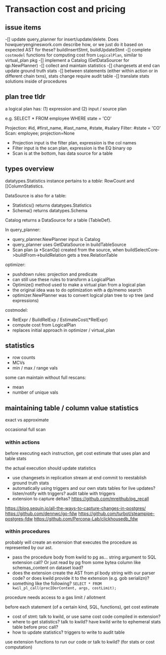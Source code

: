 # Transaction cost and pricing

## issue items

-[] update query_planner for insert/update/delete. Does howqueryengineswork.com describe how, or we just do it based on expected AST for these? buildInsertStmt, buildUpdateStmt
-[] complete `costmodel` functions for computing cost from `LogicalPlan`, similar to virtual_plan pkg
-[] implement a Catalog (GetDataSourcer for qp.NewPlanner)
-[] collect and maintain statistics
  -[] changesets at end can update ground truth stats
  -[] between statements (either within action or in different chain txns), stats change require audit table
-[] translate stats solutions inside of procedures

## plan tree tldr

a logical plan has: (1) expression and (2) input / source plan

e.g. SELECT * FROM employee WHERE state = 'CO'

Projection: #id, #first_name, #last_name, #state, #salary
    Filter: #state = 'CO'
        Scan: employee; projection=None

- Projection input is the filter plan, expression is the col names
- Filter input is the scan plan, expression is the EQ binary op
- Scan is at the bottom, has data source for a table

## types overview

datatypes.Statistics instance pertains to a *table*: RowCount and []ColumnStatistics.

DataSource is also for a table:

- Statistics() returns datatypes.Statistics
- Schema() returns datatypes.Schema

Catalog returns a DataSource for a table (TableDef).

In query_planner:

- query_planner.NewPlanner input is Catalog
- query_planner uses GetDataSource in buildTableSource
- Scan plan (a *ScanOp) created from the source, when buildSelectCore->buildFrom->buildRelation gets a tree.RelationTable

optimizer:

- pushdown rules: projection and predicate
- can still use these rules to transform a LogicalPlan
- Optimize() method used to make a virtual plan from a logical plan
- the original idea was to do optimization with a dp/memo search
- optimizer.NewPlanner was to convert logical plan tree to vp tree (and expressions)

costmodel:

- RelExpr / BuildRelExp / EstimateCost(*RelExpr)
- compute cost from LogicalPlan
- replaces initial approach in optimizer / virtual_plan

## statistics

- row counts
- MCVs
- min / max / range vals
  
some can maintain without full rescans:

- mean
- number of unique vals

## maintaining table / column value statistics

exact vs approximate

occasional full scan

### within actions

before executing each instruction, get cost estimate that uses plan and table stats

the actual execution should update statistics

- use changesets in replication stream at end commit to reestablish ground truth stats
- automatically using triggers and our own stats tables for live updates?  listen/notify with triggers? audit table with triggers
- extension to capture deltas?  https://github.com/mreithub/pg_recall

https://blog.sequin.io/all-the-ways-to-capture-changes-in-postgres/
https://github.com/dennwc/go-fdw
https://github.com/turbot/steampipe-postgres-fdw
https://github.com/Percona-Lab/clickhousedb_fdw

### within procedures

probably will create an extension that executes the procedure as represented by our ast.

- pass the procedure body from kwild to pg as... string argument to SQL extension call? Or just read by pg from some bytea column like schemas_content on dataset load?
- does the extension create the AST from pl body string with our parser code? or does kwild provide it to the extension (e.g. gob serializn)?
- something like the following? `SELECT * FROM kwil_pl_call(procIDorContent, args, costLimit);`

procedure needs access to a gas limit / allotment

before each statement (of a certain kind, SQL, functions), get cost estimate

- cost of stmt: talk to kwild, or use same cost code compiled in extension?
- where to get statistics? talk to kwild? have kwild write to ephemeral stats table before proc call?
- how to update statistics? triggers to write to audit table

use extension functions to run our code or talk to kwild?
(for stats or cost computation)
